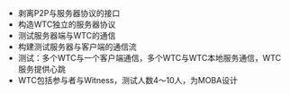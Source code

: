  - 剥离P2P与服务器协议的接口
 - 构造WTC独立的服务器协议
 - 测试服务器端与WTC的通信
 - 构建测试服务器与客户端的通信流
 - 测试：多个WTC与一个客户端通信，多个WTC与WTC本地服务通信，WTC服务提供心跳
 - WTC包括参与者与Witness，测试人数4～10人，为MOBA设计

